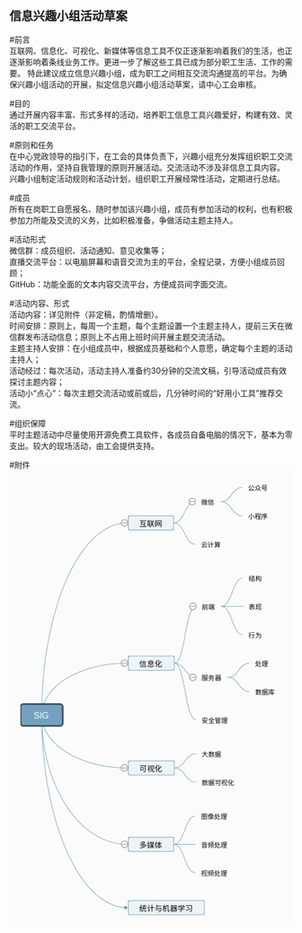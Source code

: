 信息兴趣小组活动草案
--------------------------------------

#前言  
互联网、信息化、可视化、新媒体等信息工具不仅正逐渐影响着我们的生活，也正逐渐影响着条线业务工作。更进一步了解这些工具已成为部分职工生活、工作的需要。
特此建议成立信息兴趣小组，成为职工之间相互交流沟通提高的平台。为确保兴趣小组活动的开展，拟定信息兴趣小组活动草案，请中心工会审核。


#目的  
通过开展内容丰富、形式多样的活动，培养职工信息工具兴趣爱好，构建有效、灵活的职工交流平台。


#原则和任务  
在中心党政领导的指引下，在工会的具体负责下，兴趣小组充分发挥组织职工交流活动的作用，坚持自我管理的原则开展活动。交流活动不涉及非信息工具内容。
兴趣小组制定活动规则和活动计划，组织职工开展经常性活动，定期进行总结。


#成员  
所有在岗职工自愿报名、随时参加该兴趣小组，成员有参加活动的权利，也有积极参加力所能及交流的义务，比如积极准备，争做活动主题主持人。


#活动形式  
微信群：成员组织、活动通知、意见收集等；  
直播交流平台：以电脑屏幕和语音交流为主的平台，全程记录，方便小组成员回顾；  
GitHub：功能全面的文本内容交流平台，方便成员间字面交流。


#活动内容、形式  
活动内容：详见附件（非定稿，酌情增删）。  
时间安排：原则上，每周一个主题，每个主题设置一个主题主持人，提前三天在微信群发布活动信息；原则上不占用上班时间开展主题交流活动。  
主题主持人安排：在小组成员中，根据成员基础和个人意愿，确定每个主题的活动主持人；  
活动经过：每次活动，活动主持人准备约30分钟的交流文稿，引导活动成员有效探讨主题内容；  
活动小“点心”：每次主题交流活动或前或后，几分钟时间的“好用小工具”推荐交流。

#组织保障  
平时主题活动中尽量使用开源免费工具软件，各成员自备电脑的情况下，基本为零支出。较大的现场活动，由工会提供支持。

#附件  
![兴趣小组部分内容](https://github.com/shuzhizhang/img/blob/master/SIG.png)

